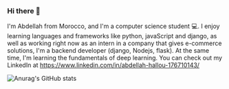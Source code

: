 ### Hi there 👋

I'm Abdellah from Morocco, and I'm a computer science student 💻. I enjoy learning languages and frameworks like python, javaScript and django, as well as working right now as an intern in a company that gives e-commerce solutions, I'm a backend developer (django, Nodejs, flask). At the same time, I'm learning the fundamentals of deep learning. You can check out my LinkedIn at https://www.linkedin.com/in/abdellah-hallou-176710143/

![Anurag's GitHub stats](https://github-readme-stats.vercel.app/api?username=ABDELLAH-Hallou&show_icons=true&theme=radical)
